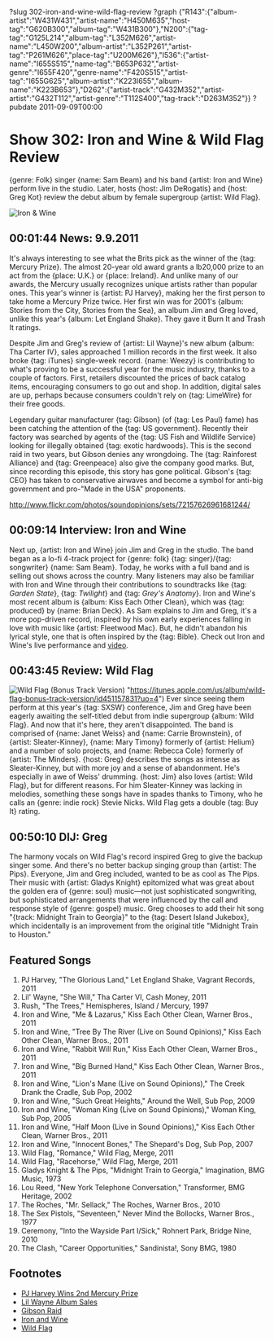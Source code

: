 ?slug 302-iron-and-wine-wild-flag-review
?graph {"R143":{"album-artist":"W431W431","artist-name":"H450M635","host-tag":"G620B300","album-tag":"W431B300"},"N200":{"tag-tag":"G125L214","album-tag":"L352M626","artist-name":"L450W200","album-artist":"L352P261","artist-tag":"P261M626","place-tag":"U200M626"},"I536":{"artist-name":"I655S515","name-tag":"B653P632","artist-genre":"I655F420","genre-name":"F420S515","artist-tag":"I655G625","album-artist":"K223I655","album-name":"K223B653"},"D262":{"artist-track":"G432M352","artist-artist":"G432T112","artist-genre":"T112S400","tag-track":"D263M352"}}
?pubdate 2011-09-09T00:00

# Show 302: Iron and Wine & Wild Flag Review
{genre: Folk} singer {name: Sam Beam} and his band {artist: Iron and Wine} perform live in the studio. Later, hosts {host: Jim DeRogatis} and {host: Greg Kot} review the debut album by female supergroup {artist: Wild Flag}.

![Iron & Wine](http://static.soundopinions.org/images/2011/ironwine.jpg)


## 00:01:44 News: 9.9.2011
It's always interesting to see what the Brits pick as the winner of the {tag: Mercury Prize}. The almost 20-year old award grants a lb20,000 prize to an act from the {place: U.K.} or {place: Ireland}. And unlike many of our awards, the Mercury usually recognizes unique artists rather than popular ones. This year's winner is {artist: PJ Harvey}, making her the first person to take home a Mercury Prize twice. Her first win was for 2001's {album: Stories from the City, Stories from the Sea}, an album Jim and Greg loved, unlike this year's {album: Let England Shake}. They gave it Burn It and Trash It ratings.

Despite Jim and Greg's review of {artist: Lil Wayne}'s new album {album: Tha Carter IV}, sales approached 1 million records in the first week. It also broke {tag: iTunes} single-week record. {name: Weezy} is contributing to what's proving to be a successful year for the music industry, thanks to a couple of factors. First, retailers discounted the prices of back catalog items, encouraging consumers to go out and shop. In addition, digital sales are up, perhaps because consumers couldn't rely on {tag: LimeWire} for their free goods.

Legendary guitar manufacturer {tag: Gibson} (of {tag: Les Paul} fame) has been catching the attention of the {tag: US government}. Recently their factory was searched by agents of the {tag: US Fish and Wildlife Service} looking for illegally obtained {tag: exotic hardwoods}. This is the second raid in two years, but Gibson denies any wrongdoing. The {tag: Rainforest Alliance} and {tag: Greenpeace} also give the company good marks. But, since recording this episode, this story has gone political. Gibson's {tag: CEO} has taken to conservative airwaves and become a symbol for anti-big government and pro-"Made in the USA" proponents.

http://www.flickr.com/photos/soundopinions/sets/72157626961681244/

## 00:09:14 Interview: Iron and Wine
Next up, {artist: Iron and Wine} join Jim and Greg in the studio. The band began as a lo-fi 4-track project for {genre: folk} {tag: singer}/{tag: songwriter} {name: Sam Beam}. Today, he works with a full band and is selling out shows across the country. Many listeners may also be familiar with Iron and Wine through their contributions to soundtracks like {tag: *Garden State*}, {tag: *Twilight*} and {tag: *Grey's Anatomy*}. Iron and Wine's most recent album is {album: Kiss Each Other Clean}, which was {tag: produced} by {name: Brian Deck}. As Sam explains to Jim and Greg, it's a more pop-driven record, inspired by his own early experiences falling in love with music like {artist: Fleetwood Mac}. But, he didn't abandon his lyrical style, one that is often inspired by the {tag: Bible}. Check out Iron and Wine's live performance and [video](https://vimeo.com/groups/205284).

## 00:43:45 Review: Wild Flag
![Wild Flag (Bonus Track Version)](http://is4.mzstatic.com/image/thumb/Music/v4/fb/48/ca/fb48ca9b-0cb6-983d-7286-8395161de3a3/source/600x600bb.jpg "75290952/451157831")
"https://itunes.apple.com/us/album/wild-flag-bonus-track-version/id451157831?uo=4")
Ever since seeing them perform at this year's {tag: SXSW} conference, Jim and Greg have been eagerly awaiting the self-titled debut from indie supergroup {album: Wild Flag}. And now that it's here, they aren't disappointed. The band is comprised of {name: Janet Weiss} and {name: Carrie Brownstein}, of {artist: Sleater-Kinney}, {name: Mary Timony} formerly of {artist: Helium} and a number of solo projects, and {name: Rebecca Cole} formerly of {artist: The Minders}. {host: Greg} describes the songs as intense as Sleater-Kinney, but with more joy and a sense of abandonment. He's especially in awe of Weiss' drumming. {host: Jim} also loves {artist: Wild Flag}, but for different reasons. For him Sleater-Kinney was lacking in melodies, something these songs have in spades thanks to Timony, who he calls an {genre: indie rock} Stevie Nicks. Wild Flag gets a double {tag: Buy It} rating.

## 00:50:10 DIJ: Greg
The harmony vocals on Wild Flag's record inspired Greg to give the backup singer some. And there's no better backup singing group than {artist: The Pips}. Everyone, Jim and Greg included, wanted to be as cool as The Pips. Their music with {artist: Gladys Knight} epitomized what was great about the golden era of {genre: soul} music—not just sophisticated songwriting, but sophisticated arrangements that were influenced by the call and response style of {genre: gospel} music. Greg chooses to add their hit song "{track: Midnight Train to Georgia}" to the {tag: Desert Island Jukebox}, which incidentally is an improvement from the original title "Midnight Train to Houston."

## Featured Songs
1. PJ Harvey, "The Glorious Land," Let England Shake, Vagrant Records, 2011
2. Lil' Wayne, "She Will," Tha Carter VI, Cash Money, 2011
3. Rush, "The Trees," Hemispheres, Island / Mercury, 1997
4. Iron and Wine, "Me & Lazarus," Kiss Each Other Clean, Warner Bros., 2011
5. Iron and Wine, "Tree By The River (Live on Sound Opinions)," Kiss Each Other Clean, Warner Bros., 2011
6. Iron and Wine, "Rabbit Will Run," Kiss Each Other Clean, Warner Bros., 2011
7. Iron and Wine, "Big Burned Hand," Kiss Each Other Clean, Warner Bros., 2011
8. Iron and Wine, "Lion's Mane (Live on Sound Opinions)," The Creek Drank the Cradle, Sub Pop, 2002
9. Iron and Wine, "Such Great Heights," Around the Well, Sub Pop, 2009
10. Iron and Wine, "Woman King (Live on Sound Opinions)," Woman King, Sub Pop, 2005
11. Iron and Wine, "Half Moon (Live in Sound Opinions)," Kiss Each Other Clean, Warner Bros., 2011
12. Iron and Wine, "Innocent Bones," The Shepard's Dog, Sub Pop, 2007
13. Wild Flag, "Romance," Wild Flag, Merge, 2011
14. Wild Flag, "Racehorse," Wild Flag, Merge, 2011
15. Gladys Knight & The Pips, "Midnight Train to Georgia," Imagination, BMG Music, 1973
16. Lou Reed, "New York Telephone Conversation," Transformer, BMG Heritage, 2002
17. The Roches, "Mr. Sellack," The Roches, Warner Bros., 2010
18. The Sex Pistols, "Seventeen," Never Mind the Bollocks, Warner Bros., 1977
19. Ceremony, "Into the Wayside Part I/Sick," Rohnert Park, Bridge Nine, 2010
20. The Clash, "Career Opportunities," Sandinista!, Sony BMG, 1980

## Footnotes
- [PJ Harvey Wins 2nd Mercury Prize](http://www.bbc.com/news/entertainment-arts-14815129)
- [Lil Wayne Album Sales](http://artsbeat.blogs.nytimes.com/2011/09/07/big-sales-for-lil-waynes-new-album/?_r=0)
- [Gibson Raid](http://www.wsj.com/articles/SB10001424053111903895904576542942027859286)
- [Iron and Wine](http://www.ironandwine.com/)
- [Wild Flag](https://www.mergerecords.com/wild-flag)

